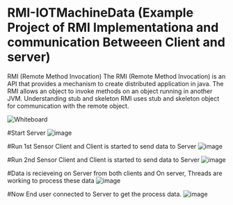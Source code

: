 # RMI-IOTMachineData (Example Project of RMI Implementationa and communication Betweeen Client and server)

RMI (Remote Method Invocation)
 The RMI (Remote Method Invocation) is an API that provides a mechanism to create distributed application in java. The RMI allows an object to invoke methods on an object running in another JVM.
Understanding stub and skeleton
RMI uses stub and skeleton object for communication with the remote object.

![Whiteboard](https://user-images.githubusercontent.com/25382318/180447530-9e0802e1-f40a-4511-915f-d4be8806621f.png)



#Start Server
![image](https://user-images.githubusercontent.com/25382318/180445526-4b3f8b65-cc55-4b1b-b715-aa64e6ec27bd.png)

#Run 1st Sensor Client and Client is started to send data to Server
![image](https://user-images.githubusercontent.com/25382318/180445588-50c31f2c-580c-454a-b3c6-4528b8810645.png)

#Run 2nd Sensor Client and Client is started to send data to Server
![image](https://user-images.githubusercontent.com/25382318/180445721-27fde254-0657-4339-9a2e-e8fe87248415.png)

#Data is recieveing on Server from both clients and On server, Threads are working to process these data
![image](https://user-images.githubusercontent.com/25382318/180445780-3ef50008-49b7-4684-bd06-025957a6ec07.png)

#Now End user connected to Server to get the process data. 
![image](https://user-images.githubusercontent.com/25382318/180445987-8cdd4ecf-679e-4cc1-8b00-df694da05d71.png)


